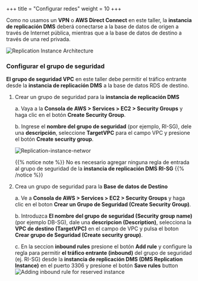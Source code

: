 +++
title = "Configurar redes"
weight = 10
+++

Como no usamos un **VPN** o **AWS Direct Connect** en este taller, la **instancia de replicación DMS** deberá conectarse a la base de datos de origen a través de Internet pública, mientras que a la base de datos de destino a través de una red privada.

![Replication Instance Architecture](/db-mig/ri-network-conf.png)

### Configurar el grupo de seguridad

**El grupo de seguridad VPC** en este taller debe permitir el tráfico entrante desde la  **instancia de replicación DMS** a la base de datos RDS de destino.

1. Crear un grupo de seguridad para la **instancia de replicación DMS**

    a. Vaya a la **Consola de AWS > Services > EC2 > Security Groups** y haga clic en el botón **Create Security Group**.

    b. Ingrese el **nombre del grupo de seguridad** (por ejemplo, RI-SG), dele una **descripción**, seleccione **TargetVPC** para el campo VPC y presione el botón **Create security group**.

    ![Replication-instance-networ](/db-mig/ri-sg.png)

    {{% notice note %}}
  No es necesario agregar ninguna regla de entrada al grupo de seguridad de la **instancia de replicación DMS RI-SG**
  {{% /notice %}}

2. Crea un grupo de seguridad para la **Base de datos de Destino**

    a. Ve a **Consola de AWS > Services > EC2 > Security Groups** y haga clic en el boton **Crear un Grupo de Seguridad (Create Security Group)**.
    
    b. Introduzca **El nombre del grupo de seguridad (Security group name)** (por ejemplo DB-SG), dale una **descripcion (Description)**, selecciona la **VPC de destino (TargetVPC)** en el campo de VPC y pulsa el boton **Crear grupo de Seguridad (Create security group)**. 

    c. En la seccion **inbound rules** presione el botón **Add rule** y configure la regla para permitir **el tráfico entrante (inbound)** del grupo de seguridad (ej. RI-SG) desde la **instancia de replicación DMS (DMS Replication Instance)** en el puerto 3306 y presione el botón **Save rules** button
    ![Adding inbound rule for reserved instance](/db-mig/security-group-inbound-rule.en.png)
